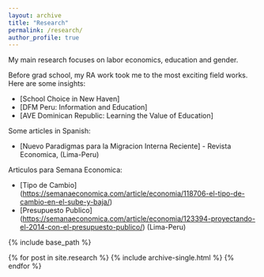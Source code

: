```yaml
---
layout: archive
title: "Research"
permalink: /research/
author_profile: true
---
```


My main research focuses on labor economics, education and gender. 

Before grad school,  my RA work took me to the most exciting field works. 
Here are some insights: 

 *  [School Choice in New Haven] 
 *  [DFM Peru: Information and Education] 
 *  [AVE Dominican Republic: Learning the Value of Education]

Some articles in Spanish:
* [Nuevo Paradigmas para la Migracion Interna Reciente] - Revista Economica, (Lima-Peru)

Articulos para Semana Economica: 
* [Tipo de Cambio] (https://semanaeconomica.com/article/economia/118706-el-tipo-de-cambio-en-el-sube-y-baja/)
* [Presupuesto Publico] (https://semanaeconomica.com/article/economia/123394-proyectando-el-2014-con-el-presupuesto-publico/) (Lima-Peru)

{% include base_path %}

{% for post in site.research %}
  {% include archive-single.html %}
{% endfor %}


